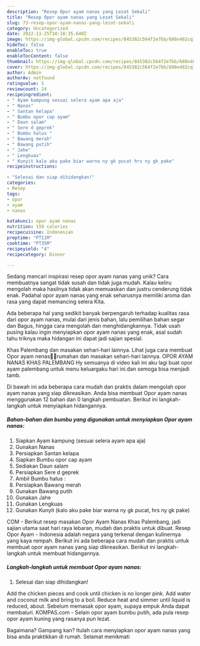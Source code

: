 ```yaml
---
description: "Resep Opor ayam nanas yang Lezat Sekali"
title: "Resep Opor ayam nanas yang Lezat Sekali"
slug: 73-resep-opor-ayam-nanas-yang-lezat-sekali
category: Uncategorized
date: 2022-11-25T10:18:35.640Z
image: https://img-global.cpcdn.com/recipes/845382c564f2e7bb/680x482cq70/opor-ayam-nanas-foto-resep-utama.jpg
hideToc: false
enableToc: true
enableTocContent: false
thumbnail: https://img-global.cpcdn.com/recipes/845382c564f2e7bb/680x482cq70/opor-ayam-nanas-foto-resep-utama.jpg
cover: https://img-global.cpcdn.com/recipes/845382c564f2e7bb/680x482cq70/opor-ayam-nanas-foto-resep-utama.jpg
author: Admin
authorAv: notfound
ratingvalue: 5
reviewcount: 24
recipeingredient:
- " Ayam kampung sesuai selera ayam apa aja"
- " Nanas"
- " Santan kelapa"
- " Bumbu opor cap ayam"
- " Daun salam"
- " Sere d geprek"
- " Bumbu halus "
- " Bawang merah"
- " Bawang putih"
- " Jahe"
- " Lengkuas"
- " Kunyit kalo aku pake biar warna ny gk pucat hrs ny gk pake"
recipeinstructions:

- "Selesai dan siap dihidangkan!"
categories:
- Resep
tags:
- opor
- ayam
- nanas

katakunci: opor ayam nanas 
nutrition: 159 calories
recipecuisine: Indonesian
preptime: "PT11M"
cooktime: "PT35M"
recipeyield: "4"
recipecategory: Dinner

---
```





Sedang mencari inspirasi resep opor ayam nanas yang unik? Cara membuatnya sangat tidak susah dan tidak juga mudah. Kalau keliru mengolah maka hasilnya tidak akan memuaskan dan justru cenderung tidak enak. Padahal opor ayam nanas yang enak seharusnya memiliki aroma dan rasa yang dapat memancing selera Kita.





Ada beberapa hal yang sedikit banyak berpengaruh terhadap kualitas rasa dari opor ayam nanas, mulai dari jenis bahan, lalu pemilihan bahan segar dan Bagus, hingga cara mengolah dan menghidangkannya. Tidak usah pusing kalau ingin menyiapkan opor ayam nanas yang enak,      asal sudah tahu triknya maka hidangan ini dapat jadi sajian spesial.














Khas Palembang dan masakan sehari-hari lainnya. Lihat juga cara membuat Opor ayam nenas🐔🍍rumahan dan masakan sehari-hari lainnya. OPOR AYAM NANAS KHAS PALEMBANG Hy semuanya di video kali ini aku lagi buat opor ayam palembang untuk menu keluargaku hari ini.dan semoga bisa menjadi tamb.






Di bawah ini ada beberapa cara mudah dan praktis dalam mengolah opor ayam nanas yang siap dikreasikan. Anda bisa membuat Opor ayam nanas menggunakan 12 bahan dan 0 langkah pembuatan. Berikut ini langkah-langkah untuk menyiapkan hidangannya.

<!--inarticleads1-->

##### Bahan-bahan dan bumbu yang digunakan untuk menyiapkan Opor ayam nanas:

1. Siapkan  Ayam kampung (sesuai selera ayam apa aja)
1. Gunakan  Nanas
1. Persiapkan  Santan kelapa
1. Siapkan  Bumbu opor cap ayam
1. Sediakan  Daun salam
1. Persiapkan  Sere d geprek
1. Ambil  Bumbu halus :
1. Persiapkan  Bawang merah
1. Gunakan  Bawang putih
1. Gunakan  Jahe
1. Gunakan  Lengkuas
1. Gunakan  Kunyit (kalo aku pake biar warna ny gk pucat, hrs ny gk pake)


COM - Berikut resep masakan Opor Ayam Nanas Khas Palembang, jadi sajian utama saat hari raya lebaran, mudah dan praktis untuk dibuat. Resep Opor Ayam - Indonesia adalah negara yang terkenal dengan kulinernya yang kaya rempah. Berikut ini ada beberapa cara mudah dan praktis untuk membuat opor ayam nanas yang siap dikreasikan. Berikut ini langkah-langkah untuk membuat hidangannya. 

<!--inarticleads2-->

##### Langkah-langkah untuk membuat Opor ayam nanas:


1. Selesai dan siap dihidangkan!

Add the chicken pieces and cook until chicken is no longer pink. Add water and coconut milk and bring to a boil. Reduce heat and simmer until liquid is reduced, about. Sebelum memasak opor ayam, supaya empuk Anda dapat membaluri. KOMPAS.com - Selain opor ayam bumbu putih, ada pula resep opor ayam kuning yang rasanya pun lezat. 

Bagaimana? Gampang kan? Itulah cara menyiapkan opor ayam nanas yang bisa anda praktikkan di rumah. Selamat menikmati
